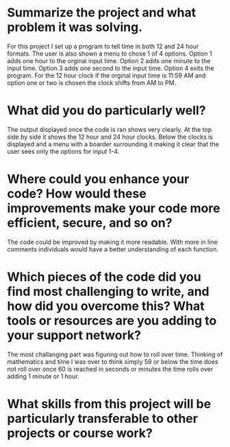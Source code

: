# Summarize the project and what problem it was solving.

For this project I set up a program to tell time in both 12 and 24 hour formats. The user is also shown a menu to chose 1 of 4 options. Option 1 adds one hour to the orginal input time. Option 2 adds one minute to the input time. Option 3 adds one second to the input time. Option 4 exits the program. For the 12 hour clock if the orginal input time is 11:59 AM and option one or two is chosen the clock shifts from AM to PM. 

# What did you do particularly well?

The output displayed once the code is ran shows very clearly. At the top side by side it shows the 12 hour and 24 hour clocks. Below the clocks is displayed and a menu with a boarder surrounding it making it clear that the user sees only the options for input 1-4.

# Where could you enhance your code? How would these improvements make your code more efficient, secure, and so on?

The code could be improved by making it more readable. With more in line comments individuals would have a better understanding of each function. 

# Which pieces of the code did you find most challenging to write, and how did you overcome this? What tools or resources are you adding to your support network?

The most challanging part was figuring out how to roll over time. Thinking of mathematics and time I was over to think simply 59 or below the time does not roll over once 60 is reached in seconds or minutes the time rolls over adding 1 minute or 1 hour. 

# What skills from this project will be particularly transferable to other projects or course work?

